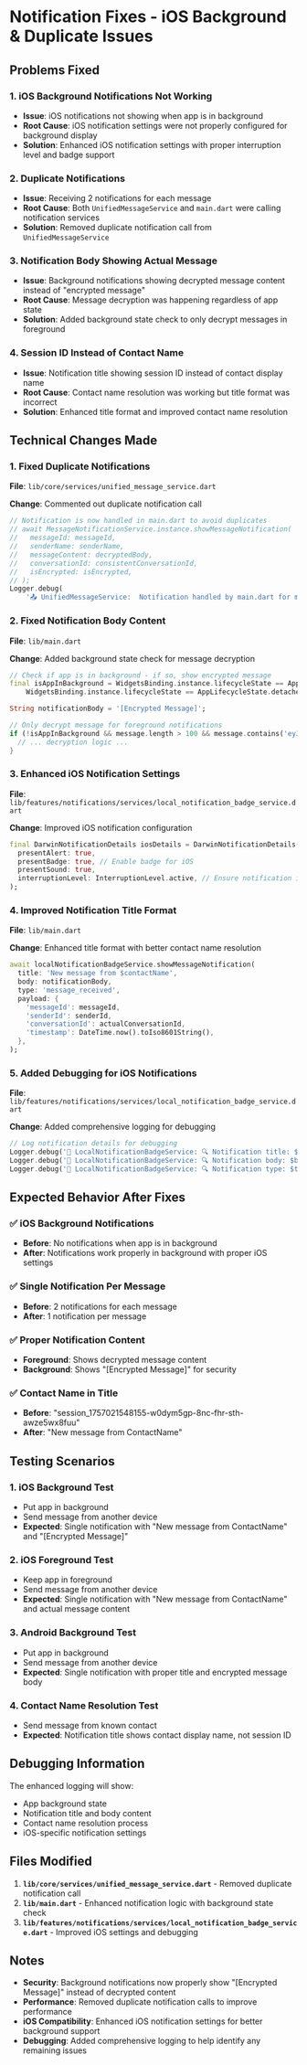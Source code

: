 # Notification Fixes - iOS Background & Duplicate Issues

## Problems Fixed

### 1. **iOS Background Notifications Not Working**
- **Issue**: iOS notifications not showing when app is in background
- **Root Cause**: iOS notification settings were not properly configured for background display
- **Solution**: Enhanced iOS notification settings with proper interruption level and badge support

### 2. **Duplicate Notifications**
- **Issue**: Receiving 2 notifications for each message
- **Root Cause**: Both `UnifiedMessageService` and `main.dart` were calling notification services
- **Solution**: Removed duplicate notification call from `UnifiedMessageService`

### 3. **Notification Body Showing Actual Message**
- **Issue**: Background notifications showing decrypted message content instead of "encrypted message"
- **Root Cause**: Message decryption was happening regardless of app state
- **Solution**: Added background state check to only decrypt messages in foreground

### 4. **Session ID Instead of Contact Name**
- **Issue**: Notification title showing session ID instead of contact display name
- **Root Cause**: Contact name resolution was working but title format was incorrect
- **Solution**: Enhanced title format and improved contact name resolution

## Technical Changes Made

### 1. Fixed Duplicate Notifications

**File**: `lib/core/services/unified_message_service.dart`

**Change**: Commented out duplicate notification call
```dart
// Notification is now handled in main.dart to avoid duplicates
// await MessageNotificationService.instance.showMessageNotification(
//   messageId: messageId,
//   senderName: senderName,
//   messageContent: decryptedBody,
//   conversationId: consistentConversationId,
//   isEncrypted: isEncrypted,
// );
Logger.debug(
    '📤 UnifiedMessageService:  Notification handled by main.dart for message: $messageId from: $senderName');
```

### 2. Fixed Notification Body Content

**File**: `lib/main.dart`

**Change**: Added background state check for message decryption
```dart
// Check if app is in background - if so, show encrypted message
final isAppInBackground = WidgetsBinding.instance.lifecycleState == AppLifecycleState.paused ||
    WidgetsBinding.instance.lifecycleState == AppLifecycleState.detached;

String notificationBody = '[Encrypted Message]';

// Only decrypt message for foreground notifications
if (!isAppInBackground && message.length > 100 && message.contains('eyJ')) {
  // ... decryption logic ...
}
```

### 3. Enhanced iOS Notification Settings

**File**: `lib/features/notifications/services/local_notification_badge_service.dart`

**Change**: Improved iOS notification configuration
```dart
final DarwinNotificationDetails iosDetails = DarwinNotificationDetails(
  presentAlert: true,
  presentBadge: true, // Enable badge for iOS
  presentSound: true,
  interruptionLevel: InterruptionLevel.active, // Ensure notification is shown
);
```

### 4. Improved Notification Title Format

**File**: `lib/main.dart`

**Change**: Enhanced title format with better contact name resolution
```dart
await localNotificationBadgeService.showMessageNotification(
  title: 'New message from $contactName',
  body: notificationBody,
  type: 'message_received',
  payload: {
    'messageId': messageId,
    'senderId': senderId,
    'conversationId': actualConversationId,
    'timestamp': DateTime.now().toIso8601String(),
  },
);
```

### 5. Added Debugging for iOS Notifications

**File**: `lib/features/notifications/services/local_notification_badge_service.dart`

**Change**: Added comprehensive logging for debugging
```dart
// Log notification details for debugging
Logger.debug('📱 LocalNotificationBadgeService: 🔍 Notification title: $title');
Logger.debug('📱 LocalNotificationBadgeService: 🔍 Notification body: $body');
Logger.debug('📱 LocalNotificationBadgeService: 🔍 Notification type: $type');
```

## Expected Behavior After Fixes

### ✅ **iOS Background Notifications**
- **Before**: No notifications when app is in background
- **After**: Notifications work properly in background with proper iOS settings

### ✅ **Single Notification Per Message**
- **Before**: 2 notifications for each message
- **After**: 1 notification per message

### ✅ **Proper Notification Content**
- **Foreground**: Shows decrypted message content
- **Background**: Shows "[Encrypted Message]" for security

### ✅ **Contact Name in Title**
- **Before**: "session_1757021548155-w0dym5gp-8nc-fhr-sth-awze5wx8fuu"
- **After**: "New message from ContactName"

## Testing Scenarios

### 1. **iOS Background Test**
- Put app in background
- Send message from another device
- **Expected**: Single notification with "New message from ContactName" and "[Encrypted Message]"

### 2. **iOS Foreground Test**
- Keep app in foreground
- Send message from another device
- **Expected**: Single notification with "New message from ContactName" and actual message content

### 3. **Android Background Test**
- Put app in background
- Send message from another device
- **Expected**: Single notification with proper title and encrypted message body

### 4. **Contact Name Resolution Test**
- Send message from known contact
- **Expected**: Notification title shows contact display name, not session ID

## Debugging Information

The enhanced logging will show:
- App background state
- Notification title and body content
- Contact name resolution process
- iOS-specific notification settings

## Files Modified

1. **`lib/core/services/unified_message_service.dart`** - Removed duplicate notification call
2. **`lib/main.dart`** - Enhanced notification logic with background state check
3. **`lib/features/notifications/services/local_notification_badge_service.dart`** - Improved iOS settings and debugging

## Notes

- **Security**: Background notifications now properly show "[Encrypted Message]" instead of decrypted content
- **Performance**: Removed duplicate notification calls to improve performance
- **iOS Compatibility**: Enhanced iOS notification settings for better background support
- **Debugging**: Added comprehensive logging to help identify any remaining issues
